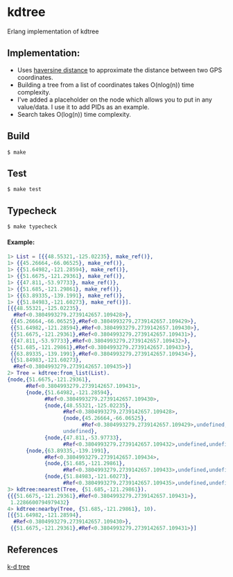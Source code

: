 kdtree
=====

Erlang implementation of kdtree

Implementation:
-----
* Uses [haversine distance](https://en.wikipedia.org/wiki/Haversine_formula) to approximate the distance between two GPS coordinates.
* Building a tree from a list of coordinates takes O(nlog(n)) time complexity.
* I've added a placeholder on the node which allows you to put in any value/data. I use it to add PIDs as an example.
* Search takes O(log(n)) time complexity.

Build
-----

    $ make

Test
-----

    $ make test

Typecheck
-----

    $ make typecheck

#### Example:
```Erlang
1> List = [{{48.55321,-125.02235}, make_ref()},
1> {{45.26664,-66.06525}, make_ref()},
1> {{51.64982,-121.28594}, make_ref()},
1> {{51.6675,-121.29361}, make_ref()},
1> {{47.811,-53.97733}, make_ref()},
1> {{51.685,-121.29861}, make_ref()},
1> {{63.89335,-139.1991}, make_ref()},
1> {{51.84983,-121.60273}, make_ref()}].
[{{48.55321,-125.02235},
  #Ref<0.3804993279.2739142657.109428>},
 {{45.26664,-66.06525},#Ref<0.3804993279.2739142657.109429>},
 {{51.64982,-121.28594},#Ref<0.3804993279.2739142657.109430>},
 {{51.6675,-121.29361},#Ref<0.3804993279.2739142657.109431>},
 {{47.811,-53.97733},#Ref<0.3804993279.2739142657.109432>},
 {{51.685,-121.29861},#Ref<0.3804993279.2739142657.109433>},
 {{63.89335,-139.1991},#Ref<0.3804993279.2739142657.109434>},
 {{51.84983,-121.60273},
  #Ref<0.3804993279.2739142657.109435>}]
2> Tree = kdtree:from_list(List).
{node,{51.6675,-121.29361},
      #Ref<0.3804993279.2739142657.109431>,
      {node,{51.64982,-121.28594},
            #Ref<0.3804993279.2739142657.109430>,
            {node,{48.55321,-125.02235},
                  #Ref<0.3804993279.2739142657.109428>,
                  {node,{45.26664,-66.06525},
                        #Ref<0.3804993279.2739142657.109429>,undefined,undefined},
                  undefined},
            {node,{47.811,-53.97733},
                  #Ref<0.3804993279.2739142657.109432>,undefined,undefined}},
      {node,{63.89335,-139.1991},
            #Ref<0.3804993279.2739142657.109434>,
            {node,{51.685,-121.29861},
                  #Ref<0.3804993279.2739142657.109433>,undefined,undefined},
            {node,{51.84983,-121.60273},
                  #Ref<0.3804993279.2739142657.109435>,undefined,undefined}}}
3> kdtree:nearest(Tree, {51.685,-121.29861}).
{{{51.6675,-121.29361},#Ref<0.3804993279.2739142657.109431>},
 1.2286600794979432}
4> kdtree:nearby(Tree, {51.685,-121.29861}, 10).
[{{51.64982,-121.28594},
  #Ref<0.3804993279.2739142657.109430>},
 {{51.6675,-121.29361},#Ref<0.3804993279.2739142657.109431>}]
```

References
-----
[k-d tree](https://en.wikipedia.org/wiki/K-d_tree)
